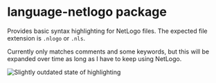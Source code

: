 # language-netlogo package

Provides basic syntax highlighting for NetLogo files. The expected file extension is `.nlogo` or `.nls`.

Currently only matches comments and some keywords, but this will be expanded over time as long as I have to keep using NetLogo.

![Slightly outdated state of highlighting](https://i.imgur.com/QhmdYAD.png)
